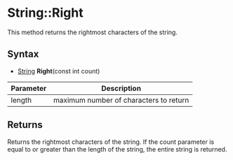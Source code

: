# String::Right #
This method returns the rightmost characters of the string.

## Syntax ##
- [String](String.md) **Right**(const int count)

| Parameter | Description |
| --- | --- |
| length | maximum number of characters to return |

## Returns ##
Returns the rightmost characters of the string. If the count parameter is equal to or greater than the length of the string, the entire string is returned.